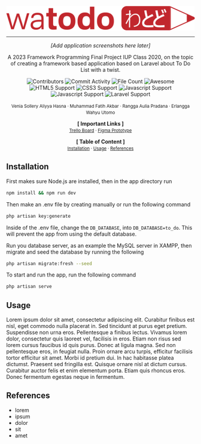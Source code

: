 <p align="center">
  <img src="Logo.png">
</p>

---------------------------------------

<p align="center">
  <!-- <img height="200" src=""> -->
  <i>[Add application screenshots here later]</i>
</p>

<p align="center">
  A 2023 Framework Programming Final Project IUP Class 2020, on the topic of creating a framework based application based on Laravel about To Do List with a twist.
</p>


<p align="center">
    <img alt="Contributors" src="https://img.shields.io/github/contributors/Vsollery/Final-Project_FrameworkProg" />
    <img alt="Commit Activity" src="https://img.shields.io/github/commit-activity/w/Vsollery/Final-Project_FrameworkProg" />
    <img alt="File Count" src="https://img.shields.io/github/directory-file-count/Vsollery/Final-Project_FrameworkProg" />
    <img alt="Awesome" src="https://img.shields.io/badge/badges-awesome-green.svg" />
    <br>
    <img alt="HTML5 Support" src="https://img.shields.io/badge/html5-%23E34F26.svg?style=for-the-badge&logo=html5&logoColor=white" />
    <img alt="CSS3 Support" src="https://img.shields.io/badge/css3-%231572B6.svg?style=for-the-badge&logo=css3&logoColor=whit" />
    <img alt="Javascript Support" src="https://img.shields.io/badge/javascript-%23323330.svg?style=for-the-badge&logo=javascript&logoColor=%23F7DF1E" />
    <img alt="Javascript Support" src="https://img.shields.io/badge/php-%23777BB4.svg?style=for-the-badge&logo=php&logoColor=white" />
    <img alt="Laravel Support" src="https://img.shields.io/badge/laravel-%23FF2D20.svg?style=for-the-badge&logo=laravel&logoColor=white" />
</p>

<p align="center">
    <small>Venia Sollery Aliyya Hasna · Muhammad Fatih Akbar · Rangga Aulia Pradana · Erlangga Wahyu Utomo</small>
</p>

<p align="center">
    <b>[ Important Links ]</b>
    <br>
    <small><a href="https://trello.com/b/UGtVdHdj">Trello Board</a> · <a href="">Figma Prototype</a></small>
</p>

<p align="center">
    <b>[ Table of Content ]</b>
    <br>
    <small><a href="##Installation">Installation</a> · <a href="##Using the app">Usage</a> · <a href="##References">References</a></small>
</p>

## Installation

First makes sure Node.js are installed, then in the app directory run

```sh
npm install && npm run dev
```

Then make an .env file by creating manually or run the following command

```sh
php artisan key:generate
```

Inside of the .env file, change the `DB_DATABASE`, into `DB_DATABASE=to_do`. This will prevent the app from using the default database.

Run you database server, as an example the MySQL server in XAMPP, then migrate and seed the database by running the following

```sh
php artisan migrate:fresh --seed
```

To start and run the app, run the following command

```sh
php artisan serve
```

## Usage

Lorem ipsum dolor sit amet, consectetur adipiscing elit. Curabitur finibus est nisl, eget commodo nulla placerat in. Sed tincidunt at purus eget pretium. Suspendisse non urna eros. Pellentesque a finibus lectus. Vivamus lorem dolor, consectetur quis laoreet vel, facilisis in eros. Etiam non risus sed lorem cursus faucibus id quis purus. Donec at ligula magna. Sed non pellentesque eros, in feugiat nulla. Proin ornare arcu turpis, efficitur facilisis tortor efficitur sit amet. Morbi id pretium dui. In hac habitasse platea dictumst. Praesent sed fringilla est. Quisque ornare nisl at dictum cursus. Curabitur auctor felis et enim elementum porta. Etiam quis rhoncus eros. Donec fermentum egestas neque in fermentum.

## References

+ lorem
+ ipsum
+ dolor
+ sit
+ amet
